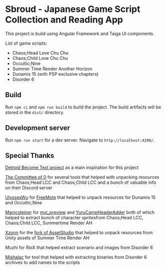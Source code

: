 # Sbroud - Japanese Game Script Collection and Reading App

This project is build using Angular Framework and Taiga UI components

List of game scripts:
- Chaos;Head Love Chu Chu
- Chaos;Child Love Chu Chu
- Occultic;Nine
- Summer Time Render Another Horizon
- Dunamis 15 (with PSP exclusive chapters)
- Disorder 6

## Build

Run `npm ci` and `npm run build` to build the project. The build artifacts will be stored in the `dist/` directory.


## Development server

Run `npm run start` for a dev server. Navigate to `http://localhost:4200/`. 



## Special Thanks

[Detroid Become Text project](https://github.com/detroitbecometext/detroitbecometext.github.io) as a main inspiration for this project

[The Committee of 0](https://github.com/CommitteeOfZero) for several tools that helped with unpacking resources from Chaos;Head LCC and Chaos;Child LCC and a bunch of valuable info on their Discord server

[UlyssesWu](https://github.com/UlyssesWu) for [FreeMote](https://github.com/UlyssesWuFreeMote) that helped to unpack resources for Dunamis 15 and Occultic;Nine

[Manicsteiner](https://github.com/Manicsteiner) for [mvl_preview](https://github.comManicsteiner/mvl_preview) and [YuruCampHeaderAdder](https://github.com/ManicsteinerYuruCampHeaderAdder) both of which helped to extract bunch of character spritesfrom Chaos;Head LCC, Chaos;Child LCC, Summertime Render AH</p>

[Xzonn](https://github.com/Xzonn) for the [fork of AssetStudio](https://github.com/XzonnAssetStudio) that helped to unpack resources from Unity assets of Summer Time Render AH

Muzhi for RioX that helped extract scenario and images from Disorder 6

[MishaIac](https://github.com/MishaIac) for tool that helped with extracting binaries from Disorder 6 archives to add names to the scripts
